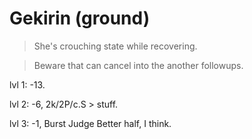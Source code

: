 # Gekirin (ground)

> She's crouching state while recovering.

> Beware that can cancel into the another followups.

lvl 1: -13.

lvl 2: -6, 2k/2P/c.S > stuff.

lvl 3: -1, Burst Judge Better half, I think.
